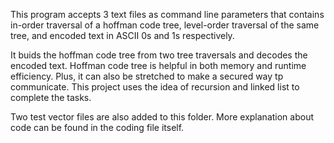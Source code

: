 This program accepts 3 text files as command line parameters that contains in-order traversal of a hoffman code tree, level-order traversal of the same tree, and encoded text in ASCII 0s and 1s respectively.

It buids the hoffman code tree from two tree traversals and decodes the encoded text. Hoffman code tree  is helpful in both memory and runtime efficiency. Plus, it can also be stretched to make a secured way tp communicate. This project uses the idea of recursion and linked list to complete the tasks. 

Two test vector files are also added to this folder. More explanation about code can be found in the coding file itself. 


